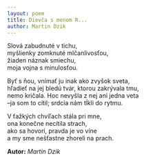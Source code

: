 ```yaml
---
layout: poem
title: Dievča s menom R...
author: Martin Dzik
---
```


Slová zabudnuté v tichu,  
myšlienky zomknuté mlčanlivosťou,  
žiaden náznak smiechu,  
moja vojna s minulosťou.  

Byť s ňou, vnímať ju inak ako zvyšok sveta,  
hľadieť na jej bledú tvár, ktorou zakrývala tmu,  
nemo kričala. Hoc nevyšla z nej ani jedna veta  
 –ja som to cítil; srdcia nám tĺkli do rytmu.  

V ťažkých chvíľach stála pri mne,  
ona konečne necítila strach,  
ako sa hovorí, pravda je vo víne  
a my sme nešťastne zhoreli na prach.  

**Autor:** *Martin Dzik* 